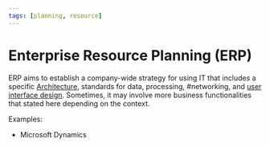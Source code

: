 ```yaml
---
tags: [planning, resource]
---
```


# Enterprise Resource Planning (ERP)

ERP aims to establish a company-wide strategy for using IT that includes a
specific [Architecture](202304201731.md), standards for data, processing,
#networking, and [user interface design](202303242118.md). Sometimes, it may
involve more business functionalities that stated here depending on the context.

Examples:
- Microsoft Dynamics
